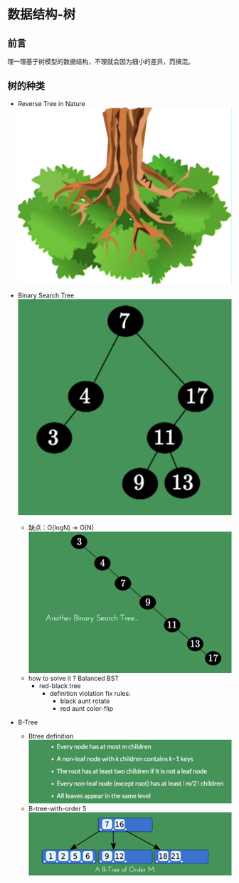 # 数据结构-树
## 前言
理一理基于树模型的数据结构，不理就会因为细小的差异，而搞混。
## 树的种类
- Reverse Tree in Nature
![naturalTree](imgs/naturalTree.png)
- Binary Search Tree
![tree](imgs/binarySearchTree.png)
    - 缺点：O(logN) -> O(N)
    ![tree](imgs/binarySearchTree_disadvantage.png)
    - how to solve it ?
    Balanced BST
        - red-black tree
            - definition violation fix rules: 
                - black aunt rotate
                - red aunt color-flip
    
- B-Tree
    - Btree definition
    ![tree](imgs/B-tree.png)
    - B-tree-with-order 5
    ![tree](imgs/B-tree-with-order5.png)
    
